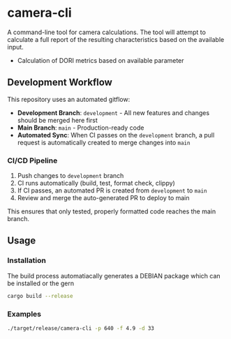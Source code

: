 # camera-cli

A command-line tool for camera calculations. The tool will attempt to calculate a full report of the resulting characteristics based on the available input. 
- Calculation of DORI metrics based on available parameter

## Development Workflow

This repository uses an automated gitflow:

- **Development Branch**: `development` - All new features and changes should be merged here first
- **Main Branch**: `main` - Production-ready code
- **Automated Sync**: When CI passes on the `development` branch, a pull request is automatically created to merge changes into `main`

### CI/CD Pipeline

1. Push changes to `development` branch
2. CI runs automatically (build, test, format check, clippy)
3. If CI passes, an automated PR is created from `development` to `main`
4. Review and merge the auto-generated PR to deploy to main

This ensures that only tested, properly formatted code reaches the main branch.

## Usage

### Installation
The build process automatiacally generates a DEBIAN package which can be installed or the gern
```bash
cargo build --release
```


### Examples
```bash
./target/release/camera-cli -p 640 -f 4.9 -d 33
```